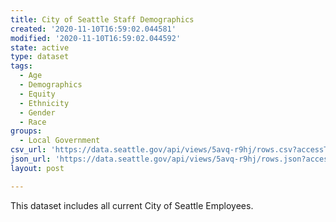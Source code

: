 ```yaml
---
title: City of Seattle Staff Demographics
created: '2020-11-10T16:59:02.044581'
modified: '2020-11-10T16:59:02.044592'
state: active
type: dataset
tags:
  - Age
  - Demographics
  - Equity
  - Ethnicity
  - Gender
  - Race
groups:
  - Local Government
csv_url: 'https://data.seattle.gov/api/views/5avq-r9hj/rows.csv?accessType=DOWNLOAD'
json_url: 'https://data.seattle.gov/api/views/5avq-r9hj/rows.json?accessType=DOWNLOAD'
layout: post

---
```

This dataset includes all current City of Seattle Employees.
